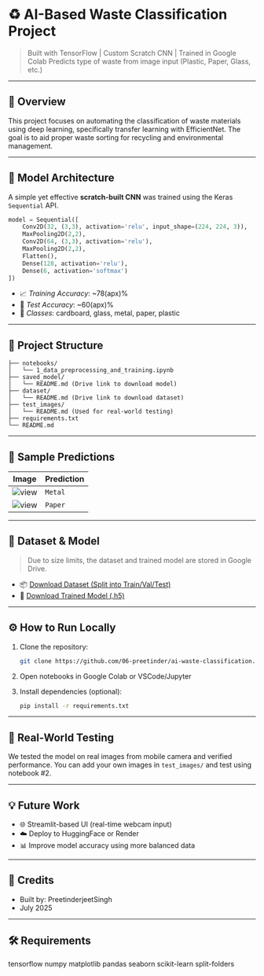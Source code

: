 # ♻ AI-Based Waste Classification Project

> Built with TensorFlow | Custom Scratch CNN | Trained in Google Colab
> Predicts type of waste from image input (Plastic, Paper, Glass, etc.)

---

## 📌 Overview

This project focuses on automating the classification of waste materials using deep learning, specifically transfer learning with EfficientNet. The goal is to aid proper waste sorting for recycling and environmental management.

---

## 🧠 Model Architecture

A simple yet effective **scratch-built CNN** was trained using the Keras `Sequential` API.

```python
model = Sequential([
    Conv2D(32, (3,3), activation='relu', input_shape=(224, 224, 3)),
    MaxPooling2D(2,2),
    Conv2D(64, (3,3), activation='relu'),
    MaxPooling2D(2,2),
    Flatten(),
    Dense(128, activation='relu'),
    Dense(6, activation='softmax')
])
```
- 📈 *Training Accuracy*: ~78(apx)%
- 🧪 *Test Accuracy*: ~60(apx)%
- 🧩 *Classes*: cardboard, glass, metal, paper, plastic

---

## 📁 Project Structure

```
├── notebooks/
│   └── 1_data_preprocessing_and_training.ipynb
├── saved_model/
│   └── README.md (Drive link to download model)
├── dataset/
│   └── README.md (Drive link to download dataset)
├── test_images/
│   └── README.md (Used for real-world testing)
├── requirements.txt
└── README.md
```

---

## 🧪 Sample Predictions

| Image | Prediction |
|-------|------------|
| ![view](https://drive.google.com/file/d/1oI-3UcxSTm0gAVSOA17VmqzfXRTuYgdj/view?usp=drive_link) | `Metal` |
| ![view](https://drive.google.com/file/d/13HXWpD51nfLlWk7LIVPj95HUrWMT9aj7/view?usp=drive_link)   | `Paper`   |

---

## 📁 Dataset & Model

> Due to size limits, the dataset and trained model are stored in Google Drive.

- 📦 [Download Dataset (Split into Train/Val/Test)](https://drive.google.com/drive/folders/1oIywZck3iC9zEzr6K2tUmmNUxv_U_uXi?usp=drive_link)
- 🤖 [Download Trained Model (.h5)](https://drive.google.com/file/d/1lOMha3wCnn2NwsqzvXYHnwEMG2lH4Vtx/view?usp=drive_link)

---

## ⚙️ How to Run Locally

1. Clone the repository:
    ```bash
    git clone https://github.com/06-preetinder/ai-waste-classification.git
    ```

2. Open notebooks in Google Colab or VSCode/Jupyter

3. Install dependencies (optional):
    ```bash
    pip install -r requirements.txt
    ```

---

## 🧪 Real-World Testing

We tested the model on real images from mobile camera and verified performance. You can add your own images in `test_images/` and test using notebook #2.

---

## 💡 Future Work

- 🌐 Streamlit-based UI (real-time webcam input)
- ☁️ Deploy to HuggingFace or Render
- 📊 Improve model accuracy using more balanced data

---

## 🙌 Credits

- Built by: PreetinderjeetSingh
- July 2025

---

## 🛠️ Requirements
tensorflow
numpy
matplotlib
pandas
seaborn
scikit-learn
split-folders
